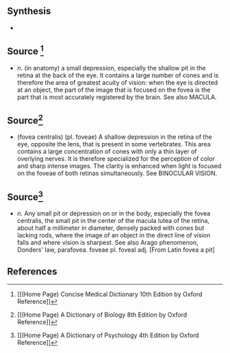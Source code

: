 ## Synthesis
- 
## Source [^1]
- $n$. (in anatomy) a small depression, especially the shallow pit in the retina at the back of the eye. It contains a large number of cones and is therefore the area of greatest acuity of vision: when the eye is directed at an object, the part of the image that is focused on the fovea is the part that is most accurately registered by the brain. See also MACULA.
## Source[^2]
- (fovea centralis) (pl. foveae) A shallow depression in the retina of the eye, opposite the lens, that is present in some vertebrates. This area contains a large concentration of cones with only a thin layer of overlying nerves. It is therefore specialized for the perception of color and sharp intense images. The clarity is enhanced when light is focused on the foveae of both retinas simultaneously. See BINOCULAR VISION.
## Source[^3]
- $n$. Any small pit or depression on or in the body, especially the fovea centralis, the small pit in the center of the macula lutea of the retina, about half a millimeter in diameter, densely packed with cones but lacking rods, where the image of an object in the direct line of vision falls and where vision is sharpest. See also Arago phenomenon, Donders' law, parafovea. foveae pl. foveal adj. \[From Latin fovea a pit]
## References

[^1]: [[(Home Page) Concise Medical Dictionary 10th Edition by Oxford Reference]]
[^2]: [[(Home Page) A Dictionary of Biology 8th Edition by Oxford Reference]]
[^3]: [[(Home Page) A Dictionary of Psychology 4th Edition by Oxford Reference]]